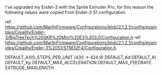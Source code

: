 I've upgraded my Ender-3 with the Sprite Extruder Pro,
for this reason the following values were copied from
Ender-3 S1 configuration

ref: https://github.com/MarlinFirmware/Configurations/blob/2.1.2.1/config/examples/Creality/Ender-3/BigTreeTech%20SKR%20Mini%20E3%203.0/Configuration.h
ref: https://github.com/MarlinFirmware/Configurations/blob/2.1.2.1/config/examples/Creality/Ender-3%20S1/STM32F4/Configuration.h

DEFAULT_AXIS_STEPS_PER_UNIT (430 -> 424.9)
DEFAULT_Kd
DEFAULT_Ki
DEFAULT_Kp
DEFAULT_MAX_ACCELERATION
DEFAULT_MAX_FEEDRATE
EXTRUDE_MAXLENGTH
